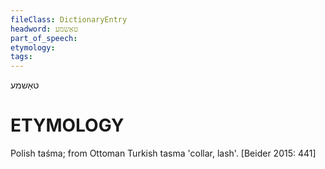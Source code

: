 ```yaml
---
fileClass: DictionaryEntry
headword: טאַשמע
part_of_speech: 
etymology: 
tags: 
---
```

טאַשמע

ETYMOLOGY
===========
Polish taśma; from Ottoman Turkish tasma 'collar, lash'.
[Beider 2015: 441]